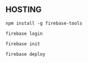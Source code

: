 ## HOSTING

```
npm install -g firebase-tools
```

```
firebase login
```

```
firebase init
```

```
firebase deploy
```
